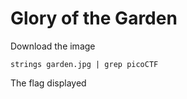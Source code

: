 # Glory of the Garden

Download the image

```
strings garden.jpg | grep picoCTF
```

The flag displayed
